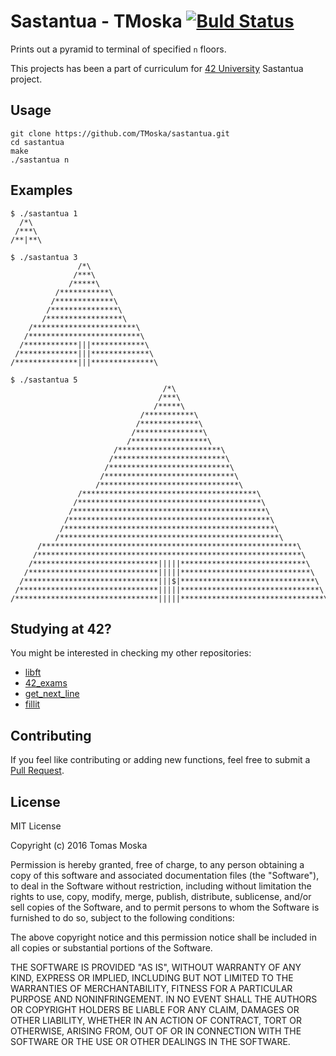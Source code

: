 Sastantua - TMoska [![Buld Status](https://travis-ci.org/TMoska/sastantua.svg)](https://travis-ci.org/TMoska/sastantua.svg)
===

Prints out a pyramid to terminal of specified `n` floors.

This projects has been a part of curriculum for [42 University](https://www.42.us.org) Sastantua project.

Usage
---

```
git clone https://github.com/TMoska/sastantua.git
cd sastantua
make
./sastantua n
```

Examples
---
```
$ ./sastantua 1
  /*\
 /***\
/**|**\
```
```
$ ./sastantua 3
               /*\
              /***\
             /*****\
          /***********\
         /*************\
        /***************\
       /*****************\
    /***********************\
   /*************************\
  /************|||************\
 /*************|||*************\
/**************|||**************\
```

```
$ ./sastantua 5
                                  /*\
                                 /***\
                                /*****\
                             /***********\
                            /*************\
                           /***************\
                          /*****************\
                       /***********************\
                      /*************************\
                     /***************************\
                    /*****************************\
                   /*******************************\
               /***************************************\
              /*****************************************\
             /*******************************************\
            /*********************************************\
           /***********************************************\
          /*************************************************\
      /*********************************************************\
     /***********************************************************\
    /****************************|||||****************************\
   /*****************************|||||*****************************\
  /******************************|||$|******************************\
 /*******************************|||||*******************************\
/********************************|||||********************************\
```
Studying at 42?
---

You might be interested in checking my other repositories:
- [libft](https://www.github.com/TMoska/libft)
- [42_exams](https://github.com/TMoska/42_exams)
- [get_next_line](https://github.com/TMoska/get_next_line)
- [fillit](https://github.com/TMoska/fillit)

Contributing
---

If you feel like contributing or adding new functions, feel free to submit a [Pull Request](https://github.com/TMoska/sastantua/pulls).

License
---

MIT License

Copyright (c) 2016 Tomas Moska

Permission is hereby granted, free of charge, to any person obtaining a copy
of this software and associated documentation files (the "Software"), to deal
in the Software without restriction, including without limitation the rights
to use, copy, modify, merge, publish, distribute, sublicense, and/or sell
copies of the Software, and to permit persons to whom the Software is
furnished to do so, subject to the following conditions:

The above copyright notice and this permission notice shall be included in all
copies or substantial portions of the Software.

THE SOFTWARE IS PROVIDED "AS IS", WITHOUT WARRANTY OF ANY KIND, EXPRESS OR
IMPLIED, INCLUDING BUT NOT LIMITED TO THE WARRANTIES OF MERCHANTABILITY,
FITNESS FOR A PARTICULAR PURPOSE AND NONINFRINGEMENT. IN NO EVENT SHALL THE
AUTHORS OR COPYRIGHT HOLDERS BE LIABLE FOR ANY CLAIM, DAMAGES OR OTHER
LIABILITY, WHETHER IN AN ACTION OF CONTRACT, TORT OR OTHERWISE, ARISING FROM,
OUT OF OR IN CONNECTION WITH THE SOFTWARE OR THE USE OR OTHER DEALINGS IN THE
SOFTWARE.
